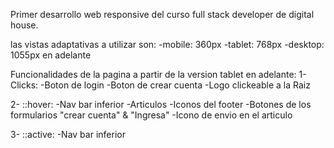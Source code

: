 Primer desarrollo web responsive del curso full stack developer de digital house. 

las vistas adaptativas a utilizar son:
-mobile: 360px
-tablet: 768px
-desktop: 1055px en adelante

Funcionalidades de la pagina a partir de la version tablet en adelante:
1- Clicks:
  -Boton de login
  -Boton de crear cuenta
  -Logo clickeable a la Raiz

2- ::hover:
  -Nav bar inferior
  -Articulos
  -Iconos del footer
  -Botones de los formularios "crear cuenta" & "Ingresa"
  -Icono de envio en el articulo
  
3- ::active:
  -Nav bar inferior
